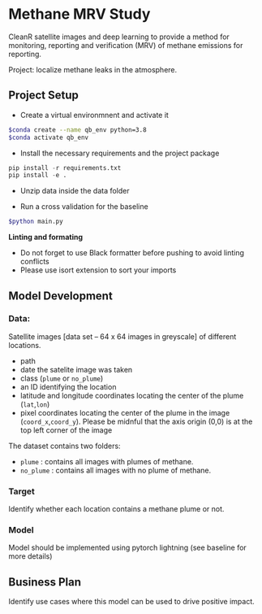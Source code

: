 # Methane MRV Study

CleanR satellite images and deep learning to provide a method for monitoring, reporting and verification (MRV) of methane emissions for reporting.

Project: localize methane leaks in the atmosphere.

## Project Setup

- Create a virtual environmnent and activate it

```bash
$conda create --name qb_env python=3.8
$conda activate qb_env
```

- Install the necessary requirements and the project package

```python
pip install -r requirements.txt
pip install -e .
```

- Unzip data inside the data folder

- Run a cross validation for the baseline

```bash
$python main.py
```

**Linting and formating**

- Do not forget to use Black formatter before pushing to avoid linting conflicts
- Please use isort extension to sort your imports

## Model Development

### Data: 

Satellite images [data set – 64 x 64 images in greyscale] of different locations.
* path
* date the satelite image was taken
* class (`plume` or `no_plume`)
* an ID identifying the location
* latitude and longitude coordinates locating the center of the plume (`lat`,`lon`)
* pixel coordinates locating the center of the plume in the image (`coord_x`,`coord_y`). Please be midnful that the axis origin (0,0) is at the top left corner of the image

The dataset contains two folders:
- `plume` : contains all images with plumes of methane.
- `no_plume` : contains all images with no plume of methane.

### Target

Identify whether each location contains a methane plume or not.

### Model

Model should be implemented using pytorch lightning (see baseline for more details)

## Business Plan

Identify use cases where this model can be used to drive positive impact. 
